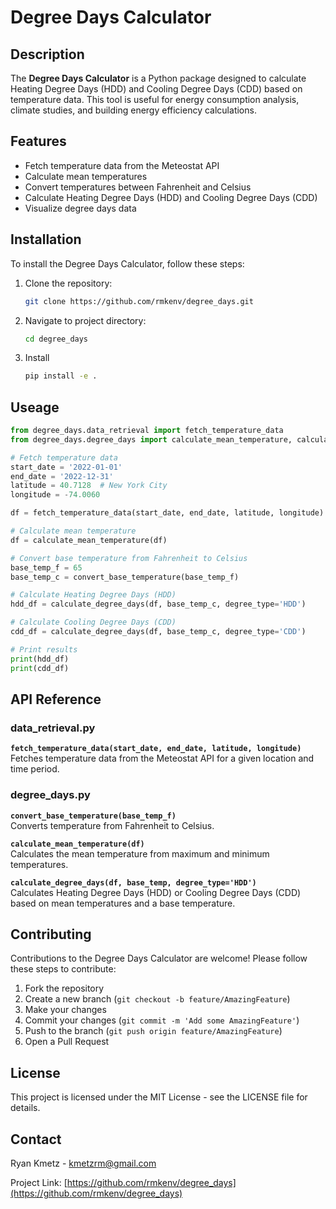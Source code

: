 # Degree Days Calculator

## Description
The **Degree Days Calculator** is a Python package designed to calculate Heating Degree Days (HDD) and Cooling Degree Days (CDD) based on temperature data. This tool is useful for energy consumption analysis, climate studies, and building energy efficiency calculations.

## Features
- Fetch temperature data from the Meteostat API
- Calculate mean temperatures
- Convert temperatures between Fahrenheit and Celsius
- Calculate Heating Degree Days (HDD) and Cooling Degree Days (CDD)
- Visualize degree days data

## Installation

To install the Degree Days Calculator, follow these steps:

1. Clone the repository:
   ```bash
   git clone https://github.com/rmkenv/degree_days.git
2. Navigate to project directory:
   ```bash
   cd degree_days
3. Install
   ```bash
   pip install -e .

## Useage
```python
from degree_days.data_retrieval import fetch_temperature_data
from degree_days.degree_days import calculate_mean_temperature, calculate_degree_days, convert_base_temperature

# Fetch temperature data
start_date = '2022-01-01'
end_date = '2022-12-31'
latitude = 40.7128  # New York City
longitude = -74.0060

df = fetch_temperature_data(start_date, end_date, latitude, longitude)

# Calculate mean temperature
df = calculate_mean_temperature(df)

# Convert base temperature from Fahrenheit to Celsius
base_temp_f = 65
base_temp_c = convert_base_temperature(base_temp_f)

# Calculate Heating Degree Days (HDD)
hdd_df = calculate_degree_days(df, base_temp_c, degree_type='HDD')

# Calculate Cooling Degree Days (CDD)
cdd_df = calculate_degree_days(df, base_temp_c, degree_type='CDD')

# Print results
print(hdd_df)
print(cdd_df)
```


## API Reference

### data_retrieval.py

**`fetch_temperature_data(start_date, end_date, latitude, longitude)`**  
Fetches temperature data from the Meteostat API for a given location and time period.

### degree_days.py

**`convert_base_temperature(base_temp_f)`**  
Converts temperature from Fahrenheit to Celsius.

**`calculate_mean_temperature(df)`**  
Calculates the mean temperature from maximum and minimum temperatures.

**`calculate_degree_days(df, base_temp, degree_type='HDD')`**  
Calculates Heating Degree Days (HDD) or Cooling Degree Days (CDD) based on mean temperatures and a base temperature.

## Contributing

Contributions to the Degree Days Calculator are welcome! Please follow these steps to contribute:

1. Fork the repository
2. Create a new branch (`git checkout -b feature/AmazingFeature`)
3. Make your changes
4. Commit your changes (`git commit -m 'Add some AmazingFeature'`)
5. Push to the branch (`git push origin feature/AmazingFeature`)
6. Open a Pull Request

## License

This project is licensed under the MIT License - see the LICENSE file for details.

## Contact

Ryan Kmetz - [kmetzrm@gmail.com](mailto:kmetzrm@gmail.com)

Project Link: [https://github.com/rmkenv/degree_days](https://github.com/rmkenv/degree_days)
